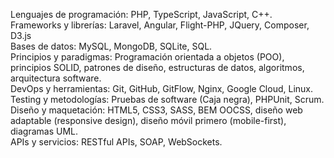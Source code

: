 Lenguajes de programación: PHP, TypeScript, JavaScript, C++.\
Frameworks y librerías: Laravel, Angular, Flight-PHP, JQuery, Composer, D3.js\
Bases de datos: MySQL, MongoDB, SQLite, SQL.\
Principios y paradigmas: Programación orientada a objetos (POO), principios SOLID,
patrones de diseño, estructuras de datos, algoritmos, arquitectura software.\
DevOps y herramientas: Git, GitHub, GitFlow, Nginx, Google Cloud, Linux.\
Testing y metodologías: Pruebas de software \(Caja negra), PHPUnit, Scrum.\
Diseño y maquetación: HTML5, CSS3, SASS, BEM OOCSS, diseño web adaptable (responsive design), diseño móvil primero (mobile-first), diagramas UML.\
APIs y servicios: RESTful APIs, SOAP, WebSockets.
<!---
BaumaWar/BaumaWar is a ✨ special ✨ repository because its `README.md` (this file) appears on your GitHub profile.
You can click the Preview link to take a look at your changes. 
Angular.js  Typescript
--->
